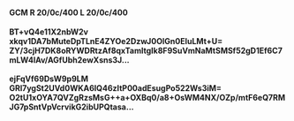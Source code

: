 #### GCM R 20/0c/400 L 20/0c/400
**BT+vQ4e11X2nbW2v**<br/>**xkqv1DA7bMuteDpTLnE4ZYOe2DzwJ0OlGn0EIuLMt+U=**<br/>**ZY/3cjH7DK8oRYWDRtzAf8qxTamltgIk8F9SuVmNaMtSMSf52gD1Ef6C7mLW4lAv/AGfUbh2ewXsns3J...**<br/><br/>
**ejFqVf69DsW9p9LM**<br/>**GRl7ygSt2UVd0WKA6lQ46zItP00adEsugPo522Ws3iM=**<br/>**O2tU1xOYA7QVZgRzsMsG++a+OXBq0/a8+OsWM4NX/OZp/mtF6eQ7RMJG7pSntVpVcrvikG2ibUPQtasa...**